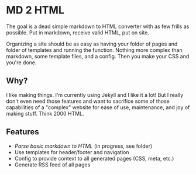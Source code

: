 # MD 2 HTML

The goal is a dead simple markdown to HTML converter with as few frills as possible. Put in markdown, receive valid HTML, put on site.

Organizing a site should be as easy as having your folder of pages and folder of templates and running the function. Nothing more complex than markdown, some template files, and a config. Then you make your CSS and you're done.

## Why?

I like making things. I'm currently using Jekyll and I like it a lot! But I really don't even need those features and want to sacrifice some of those capabilities of a "complex" website for ease of use, maintenance, and joy of making stuff. Think 2000 HTML.

## Features

* *Parse basic markdown to HTML* (in progress, see folder)
* Use templates for header/footer and navigation
* Config to provide context to all generated pages (CSS, meta, etc.)
* Generate RSS feed of all pages
